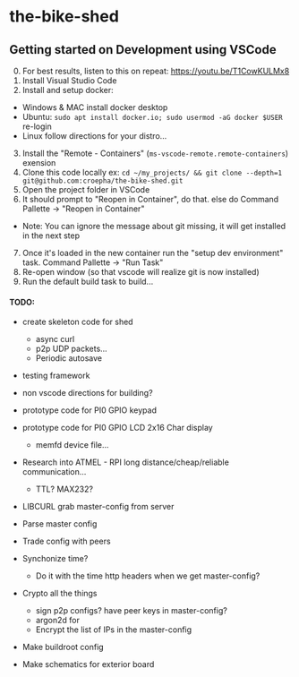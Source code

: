 # the-bike-shed




## Getting started on Development using VSCode
0. For best results, listen to this on repeat: https://youtu.be/T1CowKULMx8
1. Install Visual Studio Code
2. Install and setup docker:
  - Windows & MAC install docker desktop
  - Ubuntu: `sudo apt install docker.io; sudo usermod -aG docker $USER` re-login
  - Linux follow directions for your distro...
3. Install the "Remote - Containers" (`ms-vscode-remote.remote-containers`)  exension
4. Clone this code locally ex: `cd ~/my_projects/ && git clone --depth=1 git@github.com:croepha/the-bike-shed.git`
5. Open the project folder in VSCode
6. It should prompt to "Reopen in Container", do that. else do Command Pallette -> "Reopen in Container"
  - Note: You can ignore the message about git missing, it will get installed in the next step
7. Once it's loaded in the new container run the "setup dev environment" task. Command Pallette -> "Run Task"
8. Re-open window (so that vscode will realize git is now installed)
9. Run the default build task to build...



#### TODO:
- create skeleton code for shed
  - async curl
  - p2p UDP packets...
  - Periodic autosave
- testing framework
- non vscode directions for building?
- prototype code for PI0 GPIO keypad
- prototype code for PI0 GPIO LCD 2x16 Char display
  - memfd device file...

- Research into ATMEL - RPI long distance/cheap/reliable communication...
  - TTL? MAX232?

- LIBCURL grab master-config from server
- Parse master config
- Trade config with peers

- Synchonize time?
  - Do it with the time http headers when we get master-config?

- Crypto all the things
  - sign p2p configs? have peer keys in master-config?
  - argon2d for
  - Encrypt the list of IPs in the master-config

- Make buildroot config
- Make schematics for exterior board
